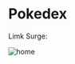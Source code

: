 # Pokedex

Limk Surge:

![home](https://user-images.githubusercontent.com/87208591/148614190-ed2d9b67-855c-4928-9342-8386f4f92002.png)
